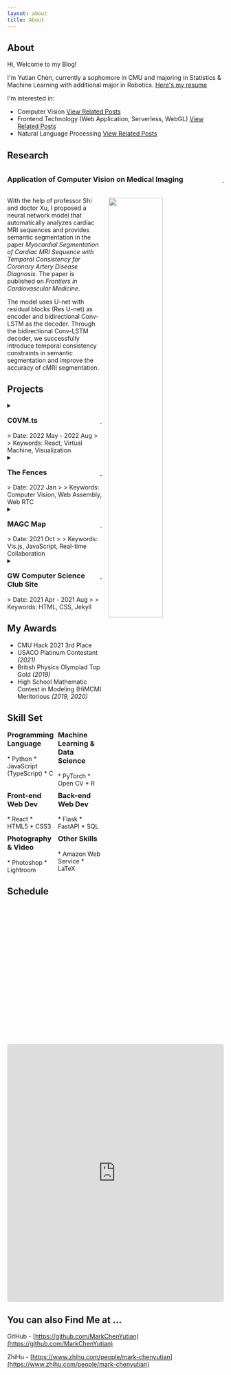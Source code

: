```yaml
---
layout: about
title: About
---
```


## About

Hi, Welcome to my Blog!

I'm Yutian Chen, currently a sophomore in CMU and majoring in Statistics & Machine Learning with additional major in Robotics. [Here's my resume]({{site.baseurl}}/files.html)

I'm interested in:

* Computer Vision [View Related Posts]({{site.baseurl}}/tags.html#Computer%20Vision)
* Frontend Technology (Web Application, Serverless, WebGL) [View Related Posts]({{site.baseurl}}/tags.html#h-Web)
* Natural Language Processing [View Related Posts]({{site.baseurl}}/tags.html#NLP)

## Research
<div style="display:flex; justify-content: space-between; align-items: baseline;">
    <h3 style="margin-top: 1rem;" hide-toc=true>Application of Computer Vision on Medical Imaging</h3>
    <a class="fa fa-external-link" href="https://www.frontiersin.org/articles/10.3389/fcvm.2022.804442/full" aria-hidden="true">&nbsp;</a>
</div>
<img src="https://markdown-img-1304853431.file.myqcloud.com/20220810230152.jpg" width="50%" style="float: right; margin: 1rem;"/>

With the help of professor Shi and doctor Xu, I proposed a neural network model that automatically analyzes cardiac MRI sequences and provides semantic segmentation in the paper *Myocardial Segmentation of Cardiac MRI Sequence with Temporal Consistency for Coronary Artery Disease Diagnosis*. The paper is published on *Frontiers in Cardiovascular Medicine*.

The model uses U-net with residual blocks (Res U-net) as encoder and bidirectional Conv-LSTM as the decoder. Through the bidirectional Conv-LSTM decoder, we successfully introduce temporal consistency constraints in semantic segmentation and improve the accuracy of cMRI segmentation.

## Projects

<details markdown="1">
<summary>
<div style="display:flex; justify-content: space-between; align-items: baseline;">
    <h3 style="margin-top: 1rem;" hide-toc=true>C0VM.ts</h3>
    <a class="fa fa-external-link" href="https://github.com/MarkChenYutian/C0VM-ts" aria-hidden="true">&nbsp;</a>
</div>
<div markdown="1">
> Date: 2022 May - 2022 Aug
>
> Keywords: React, Virtual Machine, Visualization
</div>
</summary>
![Demo](https://markdown-img-1304853431.file.myqcloud.com/20220725214811.gif)

CMU Summer Undergraduate Research Fellowship (SURF) Program Project, a web-based C0 virtual machine implemented in TypeScript with elegant debugging & visualization tools.

Will be deployed on future 15-122 course materials as an effective way to help students learn and improve their programming skills.
</details>






<details markdown="1">
<summary>
<div style="display:flex; justify-content: space-between; align-items: baseline;">
    <h3 style="margin-top: 1rem;" hide-toc=true>The Fences</h3>
    <a class="fa fa-external-link" href="https://github.com/MarkChenYutian/C0VM-ts" aria-hidden="true">&nbsp;</a>
</div>
<div markdown="1">
> Date: 2022 Jan
>
> Keywords: Computer Vision, Web Assembly, Web RTC
</div>
</summary>

[Related Post: The Fences AR Web Application](https://markchenyutian.github.io//blog/2022/the-fences.html)

![demo](https://user-images.githubusercontent.com/47029019/152687732-d309165a-c033-444b-8bb8-8011d533efcf.gif)

The project consists of two parts - the iOS application and a web-based interactive AR application. Which allow users to create, edit and share geological-specific AR content across platforms.
</details>




<details markdown="1">
<summary>
<div style="display:flex; justify-content: space-between; align-items: baseline;">
    <h3 style="margin-top: 1rem;" hide-toc=true>MAGC Map</h3>
    <a class="fa fa-external-link" href="https://devpost.com/software/magc-map" aria-hidden="true">&nbsp;</a>
</div>
<div markdown="1">
> Date: 2021 Oct
>
> Keywords: Vis.js, JavaScript, Real-time Collaboration
</div>
</summary>

[Related Post: MAGC Map Design](https://markchenyutian.github.io//blog/2021/magc-map-intro.html)

![MAGC_Map Demo](https://www.youtube.com/watch?v=Xb_u5h9mAk4)

A collaborative non-linear online document. **Won the 3rd place in Hack CMU 2021** (a hackathon event) project. We design a lock and synchronous system that allow incremental update between clients. The document support markdown and LaTeX.
</details>





<details markdown="1">
<summary>
<div style="display:flex; justify-content: space-between; align-items: baseline;">
    <h3 style="margin-top: 1rem;" hide-toc=true>GW Computer Science Club Site</h3>
    <a class="fa fa-external-link" href="https://gwcs.xyz" aria-hidden="true">&nbsp;</a>
</div>
<div markdown="1">
> Date: 2021 Apr - 2021 Aug
>
> Keywords: HTML, CSS, Jekyll
</div>
</summary>

A website for my high school computer science club. Contains the notes from every year's student instructors and some Q&A for beginners in CS. Deployed through AWS CDN and GitHub Action, the site contains 200+ posts and more than 20 contributors.
</details>






## My Awards

* CMU Hack 2021 3rd Place
* USACO Platinum Contestant *(2021)*
* British Physics Olympiad Top Gold *(2019)*
* High School Mathematic Contest in Modeling (HiMCM) Meritorious *(2019, 2020)*

## Skill Set

<div style="display: grid; grid-template-columns: repeat(2, 1fr); gap: 10px;">
<div markdown=1>
<h3 style="margin-top: 0;" hide-toc=true>Programming Language</h3>
* Python
* JavaScript (TypeScript)
* C
</div>
<div markdown=1>
<h3 style="margin-top: 0;" hide-toc=true>Machine Learning &amp; Data Science</h3>
* PyTorch
* Open CV
* R
</div>
<div markdown=1>
<h3 style="margin-top: 0;" hide-toc=true>Front-end Web Dev</h3>
* React
* HTML5
* CSS3
</div>
<div markdown=1>
<h3 style="margin-top: 0;" hide-toc=true>Back-end Web Dev</h3>
* Flask
* FastAPI
* SQL
</div>
<div markdown=1>
<h3 style="margin-top: 0;" hide-toc=true>Photography & Video</h3>
* Photoshop
* Lightroom
</div>
<div markdown=1>
<h3 style="margin-top: 0;" hide-toc=true>Other Skills</h3>
* Amazon Web Service
* LaTeX
</div>
</div>

## Schedule

<iframe src="https://calendar.google.com/calendar/embed?wkst=1&bgcolor=%23ffffff&ctz=America%2FNew_York&mode=WEEK&showTitle=0&showNav=0&showPrint=0&showTabs=0&showCalendars=0&src=eXV0aWFuY2hAYW5kcmV3LmNtdS5lZHU&color=%23039BE5" style="border-width:0; border-radius: .3rem" width="100%" height="600" frameborder="0" scrolling="no"></iframe>

## You can also Find Me at ...

GitHub - [https://github.com/MarkChenYutian](https://github.com/MarkChenYutian)

ZhiHu - [https://www.zhihu.com/people/mark-chenyutian](https://www.zhihu.com/people/mark-chenyutian)

